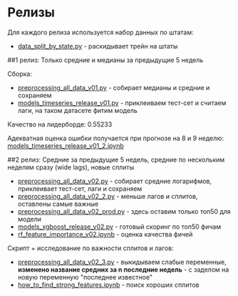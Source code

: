 # Релизы

Для каждого релиза используется набор данных по штатам:
* [data_split_by_state.py](../scripts/data_split_by_state.py) - раскидывает трейн на штаты

##1 релиз: 
Только средние и медианы за предыдущие 5 недель

Сборка: 
* [preprocessing_all_data_v01.py](release_v01/preprocessing_all_data_v01.py) - собирает медианы и средние и сохраняем
* [models_timeseries_release_v01.py](release_v01/models_timeseries_release_v01.py) - приклеиваем тест-сет и считаем лаги, на таком датасете фитим модель

Качество на лидерборде: 0.55233

Адекватная оценка ошибки получается при прогнозе на 8 и 9 неделю: 
[models_timeseries_release_v01_2.ipynb](../models/models_timeseries_release_v01_2.ipynb)

##2 релиз: 
Средние за предыдущие 5 недель, средние по нескольким неделям сразу (wide lags), новые сплиты

* [preprocessing_all_data_v02.py](release_v02/preprocessing_all_data_v02.py) - собирает средние логарифмов, приклеивает тест-сет, лаги и сохраняем
* [preprocessing_all_data_v02_2.py](release_v02/preprocessing_all_data_v02_2.py) - меньше лагов и сплитов, оставлены самые важные
* [preprocessing_all_data_v02_prod.py](release_v02/preprocessing_all_data_v02_prod.py) - здесь оставим только топ50 для модели
* [models_xgboost_release_v02.py](release_v02/models_xgboost_release_v02.py) - готовый скоринг по топ50 фичам
* [rf_feature_importance_v02.ipynb](release_v02/rf_feature_importance_v02.ipynb) - оценка качества фичей


Скрипт + исследование по важности сплитов и лагов:
* [preprocessing_all_data_v02_3.py](release_v02/preprocessing_all_data_v02_3.py) - выкидываем слабые переменные, **изменено название средних за n последние недель** - с заделом на новую переменную "последнее известное"
* [how_to_find_strong_features.ipynb](release_v02/how_to_find_strong_features.ipynb) - поиск хороших сплитов

